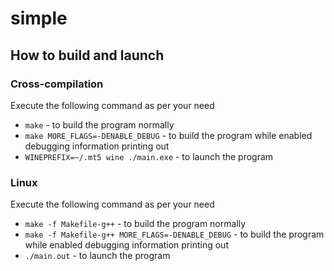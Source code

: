 # simple

## How to build and launch

### Cross-compilation

Execute the following command as per your need

* `make` - to build the program normally
* `make MORE_FLAGS=-DENABLE_DEBUG` - to build the program while enabled debugging information printing out
* `WINEPREFIX=~/.mt5 wine ./main.exe` - to launch the program

### Linux

Execute the following command as per your need

* `make -f Makefile-g++` - to build the program normally
* `make -f Makefile-g++ MORE_FLAGS=-DENABLE_DEBUG` - to build the program while enabled debugging information printing out
* `./main.out` - to launch the program
